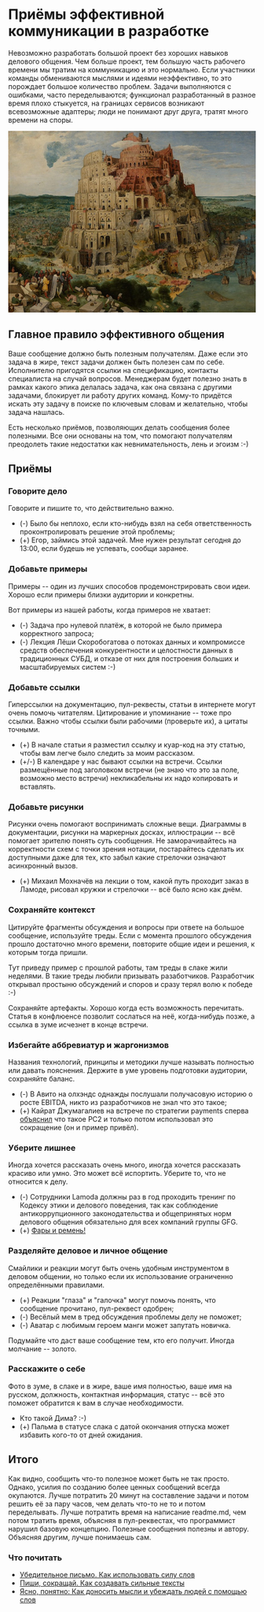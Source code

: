 # Приёмы эффективной коммуникации в разработке

Невозможно разработать большой проект без хороших навыков делового общения. Чем больше проект, тем большую часть рабочего времени мы тратим на коммуникацию и это нормально. Если участники команды обмениваются мыслями и идеями неэффективно, то это порождает большое количество проблем. Задачи выполняются с ошибками, часто переделываются; функционал разработанный в разное время плохо стыкуется, на границах сервисов возникают всевозможные адаптеры; люди не понимают друг друга, тратят много времени на споры.

![Вавилонская башня](./tower.jpg)

## Главное правило эффективного общения

Ваше сообщение должно быть полезным получателям. Даже если это задача в жире, текст задачи должен быть полезен сам по себе. Исполнителю пригодятся ссылки на спецификацию, контакты специалиста на случай вопросов. Менеджерам будет полезно знать в рамках какого эпика делалась задача, как она связана с другими задачами, блокирует ли работу других команд. Кому-то придётся искать эту задачу в поиске по ключевым словам и желательно, чтобы задача нашлась.

Есть несколько приёмов, позволяющих делать сообщения более полезными. Все они основаны на том, что помогают получателям преодолеть такие недостатки как невнимательность, лень и эгоизм :-)

## Приёмы

### Говорите дело

Говорите и пишите то, что действительно важно.

- (-) Было бы неплохо, если кто-нибудь взял на себя ответственность проконтролировать решение этой проблемы;
- (+) Егор, займись этой задачей. Мне нужен результат сегодня до 13:00, если будешь не успевать, сообщи заранее.

### Добавьте примеры

Примеры -- один из лучших способов продемонстрировать свои идеи. Хорошо если примеры близки аудитории и конкретны.

Вот примеры из нашей работы, когда примеров не хватает:

- (-) Задача про нулевой платёж, в которой не было примера корректного запроса;
- (-) Лекция Лёши Скоробогатова о потоках данных и компромиссе средств обеспечения конкурентности и целостности данных в традиционных СУБД, и отказе от них для построения больших и масштабируемых систем :-)

### Добавьте ссылки

Гиперссылки на документацию, пул-реквесты, статьи в интернете могут очень помочь читателям. Цитирование и упоминание -- тоже про ссылки. Важно чтобы ссылки были рабочими (проверьте их), а цитаты точными.

- (+) В начале статьи я разместил ссылку и куар-код на эту статью, чтобы вам легче было следить за моим рассказом.
- (+/-) В календаре у нас бывают ссылки на встречи. Ссылки размещённые под заголовком встречи (не знаю что это за поле, возможно место встречи) некликабельны их надо копировать и вставлять.

### Добавьте рисунки

Рисунки очень помогают воспринимать сложные вещи. Диаграммы в документации, рисунки на маркерных досках, иллюстрации -- всё помогает зрителю понять суть сообщения. Не заморачивайтесь на корректности схем с точки зрения нотации, постарайтесь сделать их доступными даже для тех, кто забыл какие стрелочки означают асинхронный вызов.

- (+) Михаил Мохначёв на лекции о том, какой путь проходит заказ в Ламоде, рисовал кружки и стрелочки -- всё было ясно как днём.

### Сохраняйте контекст

Цитируйте фрагменты обсуждения и вопросы при ответе на большое сообщение, используйте треды. Если с момента прошлого обсуждения прошло достаточно много времени, повторите общие идеи и решения, к которым тогда пришли.

Тут приведу пример с прошлой работы, там треды в слаке жили неделями. В такие треды любили призывать разаботчиков. Разработчик открывал простыню обсуждений и споров и сразу терял волю к победе :-)

Сохраняйте артефакты. Хорошо когда есть возможность перечитать. Статья в конфлюенсе позволит сослаться на неё, когда-нибудь позже, а ссылка в зуме исчезнет в конце встречи.

### Избегайте аббревиатур и жаргонизмов

Названия технологий, принципы и методики лучше называть полностью или давать пояснения. Держите в уме уровень подготовки аудитории, сохраняйте баланс.

- (-) В Авито на олхэндс однажды послушали получасовую историю о росте EBITDA, никто из разработчиков не знал что это такое;
- (+) Кайрат Джумагалиев на встрече по стратегии payments сперва [объяснил](https://docs.google.com/presentation/d/1utZUHJZ9MLO0YygHYmy-XaFAFr0RbcUIEDPOWkfRUQQ/edit#slide=id.ge1902bd5b3_0_73) что такое PC2 и только потом использовал это сокращение (он и пример привёл).

### Уберите лишнее

Иногда хочется рассказать очень много, иногда хочется рассказать красиво или умно. Это может всё испортить. Уберите то, что не относится к делу.

- (-) Сотрудники Lamoda должны раз в год проходить тренинг по Кодексу этики и делового поведения, так как соблюдение антикоррупционного законодательства и общепринятых норм делового общения обязательно для всех компаний группы GFG.
- (+) [Фары и ремень!](https://www.artlebedev.ru/kovodstvo/sections/141/)

### Разделяйте деловое и личное общение

Смайлики и реакции могут быть очень удобным инструментом в деловом общении, но только если их использование ограниченно определёнными правилами. 

- (+) Реакции "глаза" и "галочка" могут помочь понять, что сообщение прочитано, пул-реквест одобрен;
- (-) Весёлый мем в тред обсуждения проблемы делу не поможет;
- (-) Аватар с любимым героем манги может запутать новичка.

Подумайте что даст ваше сообщение тем, кто его получит. Иногда молчание -- золото.

### Расскажите о себе

Фото в зуме, в слаке и в жире, ваше имя полностью, ваше имя на русском, должность, контактная информация, статус -- всё это поможет обратится к вам в случае необходимости.

- Кто такой Дима? :-)
- (+) Пальма в статусе слака с датой окончания отпуска может избавить кого-то от дней ожидания.

## Итого

Как видно, сообщить что-то полезное может быть не так просто. Однако, усилия по созданию более ценных сообщений всегда окупаются. Лучше потратить 20 минут на составление задачи и потом решить её за пару часов, чем делать что-то не то и потом переделывать. Лучше потратить время на написание readme.md, чем потом тратить время, объясняя в пул-реквестах, что программист нарушил базовую концепцию. Полезные сообщения полезны и автору. Объясняя другим, лучше понимаешь сам.

### Что почитать

- [Убедительное письмо. Как использовать силу слов](https://www.ozon.ru/product/ubeditelnoe-pismo-kak-ispolzovat-silu-slov-7590238/)
- [Пиши, сокращай. Как создавать сильные тексты](https://www.ozon.ru/product/pishi-sokrashchay-kak-sozdavat-silnye-teksty-ilyahov-maksim-sarycheva-lyudmila-257775260)
- [Ясно, понятно: Как доносить мысли и убеждать людей с помощью слов](https://www.ozon.ru/product/yasno-ponyatno-kak-donosit-mysli-i-ubezhdat-lyudey-s-pomoshchyu-slov-ilyahov-maksim-254798872)


